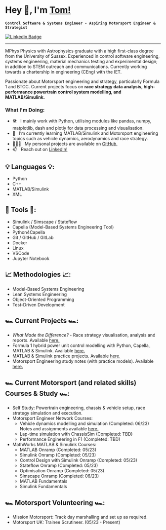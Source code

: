 # Hey 👋, I'm [Tom!](https://github.com/TomWebster98)
**`Control Software & Systems Engineer - Aspiring Motorsport Engineer & Strategist`**

[![Linkedin Badge](https://img.shields.io/badge/-LinkedIn-blue?style=flat&logo=Linkedin&logoColor=white&link=https://www.linkedin.com/in/tom-webster98/)](https://www.linkedin.com/in/tom-webster98/)

-----------------------------------

MPhys Physics with Astrophysics graduate with a high first-class degree from the University of Sussex. Experienced in control software engineering, systems engineering, material mechanics testing and experimental design; in addition to STEM outreach and communications. Currently working towards a chartership in engineering (CEng) with the IET.

Passionate about Motorsport engineering and strategy, particularly Formula 1 and BTCC. Current projects focus on **race strategy data analysis, high-performance powertrain control system modelling, and MATLAB/Simulink.**

### What I'm Doing:

- 🛠 &nbsp; I mainly work with Python, utilising modules like pandas, numpy, matplotlib, dash and plotly for data processing and visualisation.
- 🌱 &nbsp; I’m currently learning MATLAB/Simulink and Motorsport engineering topics such as vehicle dynamics, aerodynamics and race strategy.
- 👨🏻‍💻 &nbsp; My personal projects are available on [GitHub.](https://github.com/TomWebster98?tab=repositories)
- 📫 &nbsp; Reach out on [LinkedIn!](https://www.linkedin.com/in/tom-webster98/)

## 💡 Languages 💡:
- Python
- C++
- MATLAB/Simulink
- XML

## 🔨 Tools 🔨:
- Simulink / Simscape / Stateflow
- Capella (Model-Based Systems Engineering Tool)
- Python4Capella
- Git / GitHub / GitLab
- Docker
- Linux
- VSCode
- Jupyter Notebook

## 📈 Methodologies 📈:
- Model-Based Systems Engineering
- Lean Systems Engineering
- Object-Oriented Programming
- Test-Driven Development

## 🏎️ Current Projects 🏎️:
- *What Made the Difference?* - Race strategy visualisation, analysis and reports. Available [here.](https://github.com/TomWebster98/Race-Strategy-Analysis)
- Formula 1 hybrid power unit control modelling with Python, Capella, MATLAB & Simulink. Available [here.](https://github.com/TomWebster98/Control-System-Modelling)
- MATLAB & Simulink practice projects. Available [here.](https://github.com/TomWebster98/MATLAB-Simulink-Practice)
- Motorsport Engineering study notes (with practice models). Available [here.](https://github.com/TomWebster98/Motorsport-Engineering-Notes)

## 🏎️ Current Motorsport (and related skills) Courses & Study 🏎️:
- Self Study: Powertrain engineering, chassis & vehicle setup, race strategy simulation and execution.
- Motorsport Engineer Network Courses: 
    - Vehicle dynamics modelling and simulation (Completed: 06/23) Notes and assignments available [here.](https://github.com/TomWebster98/Motorsport-Engineering-Notes/Vehicle_Dynamics_Modelling_Simulation)
    - Lap-time simulation with ChassisSim (Completed: TBD)
    - Performance Engineering in F1 (Completed: TBD)
- MathWorks MATLAB & Simulink Courses:
    - MATLAB Onramp (Completed: 05/23)
    - Simulink Onramp (Completed: 05/23)
    - Control Design with Simulink Onramp (Completed: 05/23)
    - Stateflow Onramp (Completed: 05/23)
    - Optimisation Onramp (Completed: 05/23)
    - Simscape Onramp (Completed: 06/23)
    - MATLAB Fundamentals
    - Simulink Fundamentals

## 🏎️ Motorsport Volunteering 🏎️:
- Mission Motorsport: Track day marshalling and set up as required.
- Motorsport UK: Trainee Scrutineer. (05/23 - Present)
